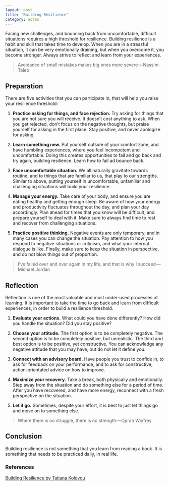 ```yaml
---
layout: post
title: "Building Resilience"
category: notes
---
```


Facing new challenges, and bouncing back from uncomfortable, difficult situations requires a high threshold for resilience. Building resilience is a habit and skill that takes time to develop. When you are in a stressful situation, it can be very emotionally draining, but when you overcome it, you become stronger. Always strive to reflect and learn from your experiences.

> Avoidance of small mistakes makes big ones more severe — Nassim Taleb

## Preparation

There are five activities that you can participate in, that will help you raise your resilience threshold:

1. **Practice asking for things, and face rejection.** Try asking for things that you are not sure you will receive. It doesn’t cost anything to ask. When you get rejected, don’t focus on the negative thoughts, but praise yourself for asking in the first place. Stay positive, and never apologize for asking.

2. **Learn something new.** Put yourself outside of your comfort zone, and have humbling experiences, where you feel incompetent and uncomfortable. Doing this creates opportunities to fail and go back and try again, building resilience. Learn how to fail ad bounce back.

3. **Face uncomfortable situation.** We all naturally gravitate towards routine, and to things that are familiar to us, that play to our strengths. Similar to above, putting yourself in uncomfortable, unfamiliar and challenging situations will build your resilience.

4. **Manage your energy.** Take care of your body, and ensure you are eating healthy and getting enough sleep. Be aware of how your energy and productivity fluctuates throughout the day, and plan your day accordingly. Plan ahead for times that you know will be difficult, and prepare yourself to deal with it. Make sure to always find time to rest and recover from challenging situations.

5. **Practice positive thinking.** Negative events are only temporary, and in many cases you can change the situation. Pay attention to how you respond to negative situations or criticism, and what your internal dialogue is like. Finally, make sure to keep the situation in perspective, and do not blow things out of proportion.

> I’ve failed over and over again in my life, and that is why I succeed — Michael Jordan

## Reflection

Reflection is one of the most valuable and most under-used processes of learning. It is important to take the time to go back and learn from difficult experiences, in order to build a resilience threshold.

1. **Evaluate your actions.** What could you have done differently? How did you handle the situation? Did you stay positive?

2. **Choose your attitude.** The first option is to be completely negative. The second option is to be completely positive, but unrealistic. The third and best option is to be positive, yet constructive. You can acknowledge any negative attitude that you may have, but do not let it define you.

3. **Connect with an advisory board.** Have people you trust to confide in, to ask for feedback on your performance, and to ask for constructive, action-orientated advice on how to improve.

4. **Maximize your recovery.** Take a break, both physically and emotionally. Step away from the situation and do something else for a period of time. After you have recovered, and have more energy, reconnect with a fresh perspective on the situation.

5. **Let it go.** Sometimes, despite your effort, it is best to just let things go and move on to something else.

> Where there is no struggle, there is no strength — Oprah Winfrey

## Conclusion

Building resilience is not something that you learn from reading a book. It is something that needs to be practiced daily, in real life.

### References

[Building Resilience by Tatiana Kolovou](https://www.lynda.com/Leadership-Management-tutorials/Building-Resilience/170777-2.html)
